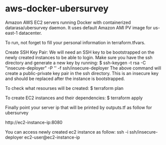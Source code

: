 # aws-docker-ubersurvey
Amazon AWS EC2 servers running Docker with containerized datarasa/ubersurvey daemon. It uses default Amazon AMI PV image for us-east-1 datacenter.

To run, not forget to fill your personal information in terraform.tfvars.

Create SSH Key Pair:
We will need an SSH key to be bootstrapped on the newly created instances to be able to login. Make sure you have the ssh directory and generate a new key by running:
$ ssh-keygen -t rsa -C "insecure-deployer" -P '' -f ssh/insecure-deployer
The above command will create a public-private key pair in the ssh directory. This is an insecure key and should be replaced after the instance is bootstrapped.


To check what resourses will be created:
$ terraform plan

To create EC2 instances and their dependencies:
$ terraform apply

Finally point your server ip that will be printed by outputs.tf as follow for ubersurvey

http://ec2-instance-ip:8080

You can access newly created ec2 instance as follow:
ssh -i ssh/insecure-deployer ec2-user@ec2-instance-ip



